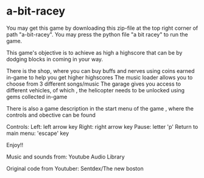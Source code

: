 # a-bit-racey
You may get this game by downloading this zip-file at the top right corner of path "a-bit-racey".
You may press the python file "a bit racey" to run the game.

This game's objective is to achieve as high a highscore that can be by dodging blocks in coming in your way. 

There is the shop, where you can buy buffs and nerves using coins earned in-game to help you get higher highscores
The music loader allows you to choose from 3 different songs/music
The garage gives you access to different vehicles, of which , the helicopter needs to be unlocked using gems collected in-game 

There is also a game description in the start menu of the game , where the controls and obective can be found

Controls:
Left: left arrow key
Right: right arrow key
Pause: letter 'p'
Return to main menu: 'escape' key

Enjoy!!




Music and sounds from: Youtube Audio Library

Original code from Youtuber: Sentdex/The new boston
